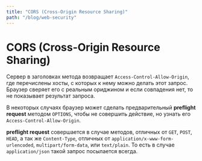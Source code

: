 ```yaml
---
title: "CORS (Cross-Origin Resource Sharing)"
path: "/blog/web-security"
---
```

# CORS (Cross-Origin Resource Sharing)

Сервер в заголовках метода возвращает `Access-Control-Allow-Origin`, где перечислены хосты, с которых к нему можно делать этот запрос.
Браузер сверяет его с реальным ориджином и если совпадения нет, то не показывает результат запроса.

В некоторых случаях браузер может сделать предварительный **preflight request** методом `OPTIONS`, чтобы не совершить действие, но узнать его `Access-Control-Allow-Origin`.

**preflight request** совершается в случае методов, отличных от `GET`, `POST`, `HEAD`, а так же `Content-Type`, отличных от `application/x-www-form-urlencoded`, `multipart/form-data`, или `text/plain`. 
То есть в случае `application/json` такой запрос посылается всегда.